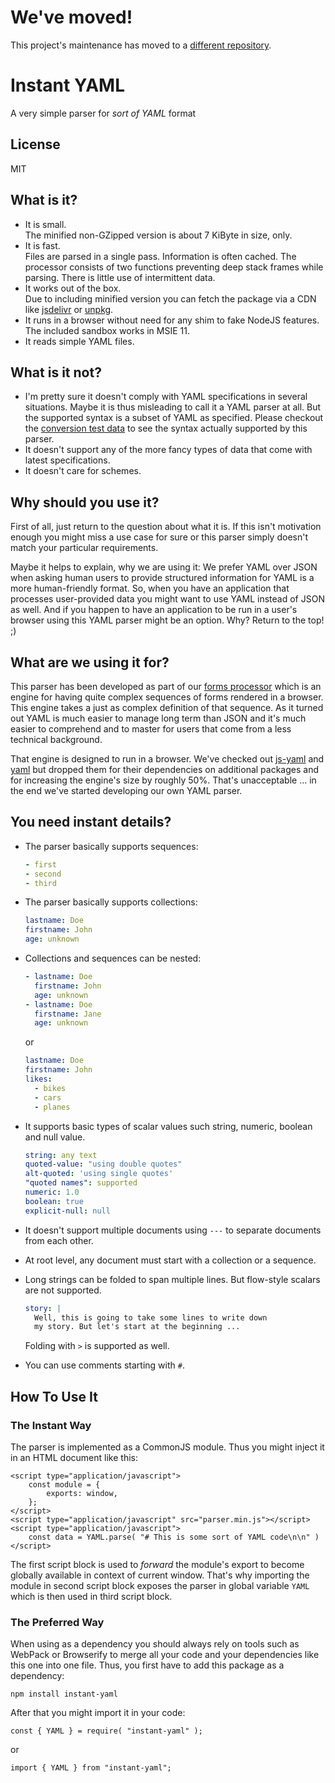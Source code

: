 # We've moved!

This project's maintenance has moved to a [different repository](https://gitlab.com/cepharum-foss/instant-yaml).

# Instant YAML

A very simple parser for _sort of YAML_ format

## License

MIT

## What is it?

* It is small.  
  The minified non-GZipped version is about 7 KiByte in size, only.
* It is fast.  
  Files are parsed in a single pass. Information is often cached. The processor consists of two functions preventing deep stack frames while parsing. There is little use of intermittent data.
* It works out of the box.  
  Due to including minified version you can fetch the package via a CDN like [jsdelivr](https://cdn.jsdelivr.net/npm/instant-yaml@0.1.2/parser.min.js) or [unpkg](https://unpkg.com/instant-yaml@0.1.2/parser.min.js). 
* It runs in a browser without need for any shim to fake NodeJS features. The included sandbox works in MSIE 11.
* It reads simple YAML files.

## What is it not?

* I'm pretty sure it doesn't comply with YAML specifications in several situations. Maybe it is thus misleading to call it a YAML parser at all. But the supported syntax is a subset of YAML as specified. Please checkout the [conversion test data](https://github.com/cepharum/instant-yaml/tree/master/test/conversion/data) to see the syntax actually supported by this parser.
* It doesn't support any of the more fancy types of data that come with latest specifications.
* It doesn't care for schemes.

## Why should you use it?

First of all, just return to the question about what it is. If this isn't motivation enough you might miss a use case for sure or this parser simply doesn't match your particular requirements.

Maybe it helps to explain, why we are using it: We prefer YAML over JSON when asking human users to provide structured information for YAML is a more human-friendly format. So, when you have an application that processes user-provided data you might want to use YAML instead of JSON as well. And if you happen to have an application to be run in a user's browser using this YAML parser might be an option. Why? Return to the top! ;)

## What are we using it for?

This parser has been developed as part of our [forms processor](https://www.npmjs.com/package/forms-processor) which is an engine for having quite complex sequences of forms rendered in a browser. This engine takes a just as complex definition of that sequence. As it turned out YAML is much easier to manage long term than JSON and it's much easier to comprehend and to master for users that come from a less technical background. 

That engine is designed to run in a browser. We've checked out [js-yaml](https://www.npmjs.com/package/js-yaml) and [yaml](https://www.npmjs.com/package/yaml) but dropped them for their dependencies on additional packages and for increasing the engine's size by roughly 50%. That's unacceptable ... in the end we've started developing our own YAML parser.

## You need instant details?

* The parser basically supports sequences:

  ```yaml
  - first
  - second
  - third
  ```

* The parser basically supports collections:

  ```yaml
  lastname: Doe
  firstname: John
  age: unknown
  ```

* Collections and sequences can be nested:

  ```yaml
  - lastname: Doe
    firstname: John
    age: unknown
  - lastname: Doe
    firstname: Jane
    age: unknown
  ```

  or

  ```yaml
  lastname: Doe
  firstname: John
  likes:
    - bikes
    - cars
    - planes
  ```

* It supports basic types of scalar values such string, numeric, boolean and null value.

  ```yaml
  string: any text
  quoted-value: "using double quotes"
  alt-quoted: 'using single quotes'
  "quoted names": supported
  numeric: 1.0
  boolean: true
  explicit-null: null
  ```

* It doesn't support multiple documents using `---` to separate documents from each other.

* At root level, any document must start with a collection or a sequence.

* Long strings can be folded to span multiple lines. But flow-style scalars are not supported.

  ```yaml
  story: |
    Well, this is going to take some lines to write down
    my story. But let's start at the beginning ...
  ```
  
  Folding with `>` is supported as well.

* You can use comments starting with `#`.

## How To Use It

### The Instant Way

The parser is implemented as a CommonJS module. Thus you might inject it in an HTML document like this:

	<script type="application/javascript">
		const module = {
			exports: window,
		};
	</script>
	<script type="application/javascript" src="parser.min.js"></script>
	<script type="application/javascript">
		const data = YAML.parse( "# This is some sort of YAML code\n\n" )
	</script>

The first script block is used to _forward_ the module's export to become globally available in context of current window. That's why importing the module in second script block exposes the parser in global variable `YAML` which is then used in third script block. 

### The Preferred Way

When using as a dependency you should always rely on tools such as WebPack or Browserify to merge all your code and your dependencies like this one into one file. Thus, you first have to add this package as a dependency:

    npm install instant-yaml

After that you might import it in your code:

    const { YAML } = require( "instant-yaml" );

or

    import { YAML } from "instant-yaml";
